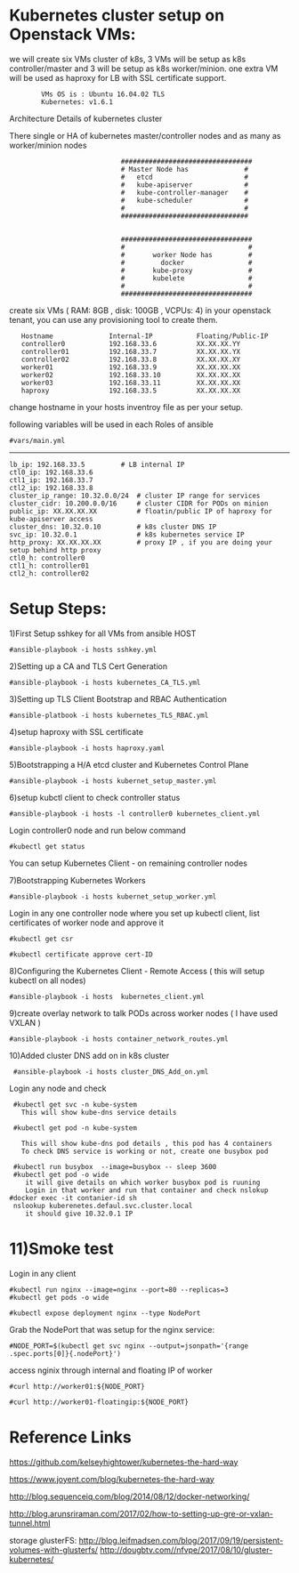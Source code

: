 
# Kubernetes cluster setup on Openstack VMs:

we will create six VMs cluster of k8s, 3 VMs will be setup as k8s controller/master and 3 will be setup as k8s worker/minion.
one extra VM will be used as haproxy for LB with SSL certificate support.

            VMs OS is : Ubuntu 16.04.02 TLS
            Kubernetes: v1.6.1


Architecture Details of kubernetes cluster

 There single or HA of kubernetes master/controller nodes and as many as worker/minion nodes
                                     
 
                                #################################  
                                # Master Node has              #
                                #   etcd                       #
                                #   kube-apiserver             #
                                #   kube-controller-manager    #
                                #   kube-scheduler             #
                                #                              #
                                ################################


                                #################################  
                                #                               # 
                                #       worker Node has         #
                                #         docker                #
                                #       kube-proxy              #
                                #       kubelete                #
                                #                               #
                                #################################
                                      

create six VMs ( RAM: 8GB , disk: 100GB , VCPUs: 4) in your openstack tenant, you can use any provisioning tool to create them.
      
       Hostname              Internal-IP           Floating/Public-IP
       controller0           192.168.33.6          XX.XX.XX.YY
       controller01          192.168.33.7          XX.XX.XX.YX
       controller02          192.168.33.8          XX.XX.XX.XY
       worker01              192.168.33.9          XX.XX.XX.XX
       worker02              192.168.33.10         XX.XX.XX.XX
       worker03              192.168.33.11         XX.XX.XX.XX
       haproxy               192.168.33.5          XX.XX.XX.XX


change hostname in your hosts inventroy file as per your setup.

following variables will be used in each Roles of ansible

    #vars/main.yml

   ---
   	lb_ip: 192.168.33.5         # LB internal IP
   	ctl0_ip: 192.168.33.6
	ctl1_ip: 192.168.33.7
	ctl2_ip: 192.168.33.8
	cluster_ip_range: 10.32.0.0/24  # cluster IP range for services
	cluster_cidr: 10.200.0.0/16     # cluster CIDR for PODs on minion
	public_ip: XX.XX.XX.XX          # floatin/public IP of haproxy for kube-apiserver access
	cluster_dns: 10.32.0.10         # k8s cluster DNS IP
	svc_ip: 10.32.0.1               # k8s kubernetes service IP
	http_proxy: XX.XX.XX.XX         # proxy IP , if you are doing your setup behind http proxy      
	ctl0_h: controller0
	ctl1_h: controller01
	ctl2_h: controller02

# Setup Steps:
 
1)First Setup  sshkey for all VMs from ansible HOST
   
    #ansible-playbook -i hosts sshkey.yml

2)Setting up a CA and TLS Cert Generation
   
    #ansible-playbook -i hosts kubernetes_CA_TLS.yml

3)Setting up TLS Client Bootstrap and RBAC Authentication

    #ansible-platbook -i hosts kubernetes_TLS_RBAC.yml

4)setup haproxy with SSL certificate
   
    #ansible-playbook -i hosts haproxy.yaml
  
5)Bootstrapping a H/A etcd cluster and Kubernetes Control Plane

    #ansible-playbook -i hosts kubernet_setup_master.yml

6)setup kubctl client to check controller status

    #ansible-playbook -i hosts -l controller0 kubernetes_client.yml
    
  Login controller0 node and run below command
   
    #kubectl get status

  You can setup Kubernetes Client - on remaining controller nodes

7)Bootstrapping Kubernetes Workers

    #ansible-playbook -i hosts kubernet_setup_worker.yml

 Login in any one controller node where you set up kubectl client, list certificates of worker node and approve it
 
    #kubectl get csr

    #kubectl certificate approve cert-ID

8)Configuring the Kubernetes Client - Remote Access ( this will setup kubectl on all nodes)

    #ansible-playbook -i hosts  kubernetes_client.yml

9)create overlay network to talk PODs across worker nodes ( I have used VXLAN )

    #ansible-playbook -i hosts container_network_routes.yml

10)Added cluster DNS add on in k8s cluster

     #ansible-playbook -i hosts cluster_DNS_Add_on.yml

   Login any node and check
 
     #kubectl get svc -n kube-system
       This will show kube-dns service details

     #kubectl get pod -n kube-system
 
       This will show kube-dns pod details , this pod has 4 containers
       To check DNS service is working or not, create one busybox pod

     #kubectl run busybox  --image=busybox -- sleep 3600
     #kubectl get pod -o wide
        it will give details on which worker busybox pod is ruuning
        Login in that worker and run that container and check nslokup
    #docker exec -it contanier-id sh
     nslookup kuberenetes.defaul.svc.cluster.local 
        it should give 10.32.0.1 IP
       

# 11)Smoke test

 
  Login in any client
     
    #kubectl run nginx --image=nginx --port=80 --replicas=3
    #kubectl get pods -o wide

    #kubectl expose deployment nginx --type NodePort

  Grab the NodePort that was setup for the nginx service:

    #NODE_PORT=$(kubectl get svc nginx --output=jsonpath='{range .spec.ports[0]}{.nodePort}')

  access nginix through internal and floating IP of worker

    #curl http://worker01:${NODE_PORT}

    #curl http://worker01-floatingip:${NODE_PORT}

 
# Reference Links

  https://github.com/kelseyhightower/kubernetes-the-hard-way

  https://www.joyent.com/blog/kubernetes-the-hard-way

  http://blog.sequenceiq.com/blog/2014/08/12/docker-networking/

  http://blog.arunsriraman.com/2017/02/how-to-setting-up-gre-or-vxlan-tunnel.html
  
  storage glusterFS:
  http://blog.leifmadsen.com/blog/2017/09/19/persistent-volumes-with-glusterfs/
  http://dougbtv.com//nfvpe/2017/08/10/gluster-kubernetes/
    


 
